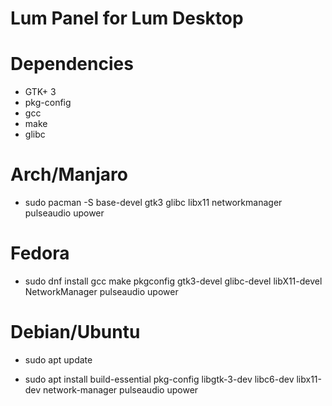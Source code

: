 # Lum Panel for Lum Desktop


# Dependencies

* GTK+ 3
* pkg-config
* gcc
* make
* glibc

# Arch/Manjaro 

* sudo pacman -S base-devel gtk3 glibc libx11 networkmanager pulseaudio upower

# Fedora 

* sudo dnf install gcc make pkgconfig gtk3-devel glibc-devel libX11-devel NetworkManager pulseaudio upower

# Debian/Ubuntu

* sudo apt update

* sudo apt install build-essential pkg-config libgtk-3-dev libc6-dev libx11-dev network-manager pulseaudio upower
